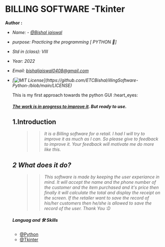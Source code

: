 # BILLING SOFTWARE -Tkinter

<b> Author : </b>
<i>
* Name: - [@Bishal jaiswal](https://github.com/ETCBishal)
* purpose: Practicing the programming [ PYTHON 🐍]
* Std in (class): VIII
* Year: 2022
* Email: bishaljaiswal0408@gmail.com

* [![MIT License](https://img.shields.io/apm/l/atomic-design-ui.svg?)](https://github.com/ETCBishal/illingSoftware-Python-/blob/main/LICENSE)
</i>

<ul>
This is my first approach towards the python GUI
:heart_eyes:

##### <b><i><u>The work is in progress to improve it</i></b></u>. But ready to use.

</ul>

<ul>

## <h2><b>1.Introduction</b>
<ul>
<i>

>>  It is a Billing software for a retail. I had
I will try to improve it as much as I can. So please give to feedback to improve it.
Your feedback will motivate me do more like this.

</ul>

## <h2><b>2 What does it do?</b>
<ul>

>>  This software is made by keeping the user   experiance in mind. It will accept the name and the phone number of the customer and the item purchased and it's price then finally it will calculate the total and display the receipt on the screen. If the retailer want to save the record of his/her customers then he/she is allowed to save the record of the user. Thank You :D
</ul>
</i>

##### Languag and 🛠 Skills
- [@Python](https://www.youtube.com/watch?v=aqvDTCpNRek&list=PLu0W_9lII9agICnT8t4iYVSZ3eykIAOME)
- [@Tkinter](https://www.youtube.com/watch?v=-Q4lm8eYulw&list=PLu0W_9lII9ajLcqRcj4PoEihkukF_OTzA)

